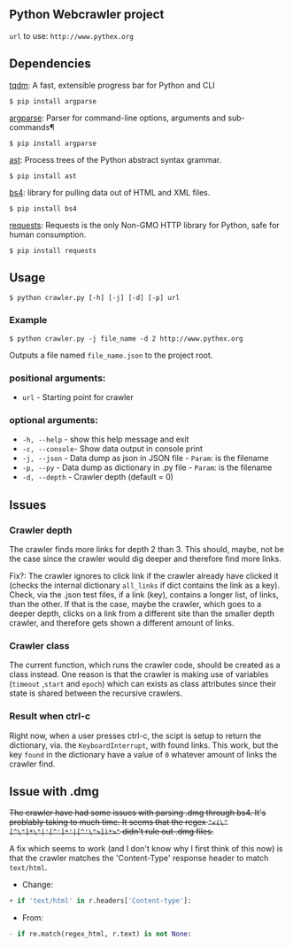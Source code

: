 
## Python Webcrawler project
`url` to use: `http://www.pythex.org`

## Dependencies
[tqdm](https://github.com/tqdm/tqdm): A fast, extensible progress bar for Python and CLI
```
$ pip install argparse
```

[argparse](https://docs.python.org/3/library/argparse.html): Parser for command-line options, arguments and sub-commands¶
```
$ pip install argparse
```

[ast](https://docs.python.org/3/library/ast.html): Process trees of the Python abstract syntax grammar.
```
$ pip install ast
```

[bs4](https://www.crummy.com/software/BeautifulSoup/bs4/doc/): library for pulling data out of HTML and XML files.
```
$ pip install bs4
```

[requests](http://docs.python-requests.org/en/master/): Requests is the only Non-GMO HTTP library for Python, safe for human consumption.
```
$ pip install requests
```

## Usage
```
$ python crawler.py [-h] [-j] [-d] [-p] url
```

### Example
```
$ python crawler.py -j file_name -d 2 http://www.pythex.org
```

Outputs a file named `file_name.json` to the project root.

### positional arguments:
- `url`  -  Starting point for crawler

### optional arguments: 
* `-h, --help`   -  show this help message and exit
* `-c, --console`-  Show data output in console print
* `-j, --json`   -  Data dump as json in JSON file - `Param`: is the filename
* `-p, --py`     -  Data dump as dictionary in .py file - `Param`: is the filename
* `-d, --depth`  -  Crawler depth (default = 0)

## Issues

### Crawler depth
The crawler finds more links for depth 2 than 3. This should, maybe, not be the case since the crawler would dig deeper and therefore find more links.

Fix?: The crawler ignores to click link if the crawler already have clicked it (checks the internal dictionary `all_links` if dict contains the link as a key). Check, via the .json test files, if a link (key), contains a longer list, of links, than the other. If that is the case, maybe the crawler, which goes to a deeper depth, clicks on a link from a different site than the smaller depth crawler, and therefore gets shown a different amount of links.

### Crawler class
The current function, which runs the crawler code, should be created as a class instead. One reason is that the crawler is making use of variables (`timeout` ,`start` and `epoch`) which can exists as class attributes since their state is shared between the recursive crawlers.

### Result when ctrl-c
Right now, when a user presses ctrl-c, the scipt is setup to return the dictionary, via. the `KeyboardInterrupt`, with found links. This work, but the key `found` in the dictionary have a value of `0` whatever amount of links the crawler find.

## Issue with .dmg
~~The crawler have had some issues with parsing .dmg through bs4. It's problably taking to much time. It seems that the regex `"<(\"[^\"]*\"|'[^']*'|[^'\">])*>"` didn't rule out .dmg files.~~

A fix which seems to work (and I don't know why I first think of this now) is that the crawler matches the 'Content-Type' response header to match `text/html`.

- Change: 
``` python
+ if 'text/html' in r.headers['Content-type']:
```

- From:
``` python
- if re.match(regex_html, r.text) is not None:
```